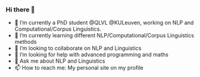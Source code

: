 ### Hi there 👋

- 🔭 I’m currently a PhD student @QLVL @KULeuven, working on NLP and Computational/Corpus Linguistics.
- 🌱 I’m currently learning different NLP/Computational/Corpus Linguistics methods
- 👯 I’m looking to collaborate on NLP and Linguistics
- 🤔 I’m looking for help with advanced programming and maths
- 💬 Ask me about NLP and Linguistics
- 📫 How to reach me: My personal site on my profile
